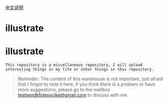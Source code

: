 [中文说明](./README_CN.md)
# illustrate
# illustrate
	This repository is a miscellaneous repository, I will upload interesting things in my life or other things in this repository.

> Reminder: The content of this warehouse is not important, just afraid that I forgot to note it here, if you think there is a problem or have more suggestions, please go to the mailbox testsendkfotesycike@gmail.com to discuss with me.
